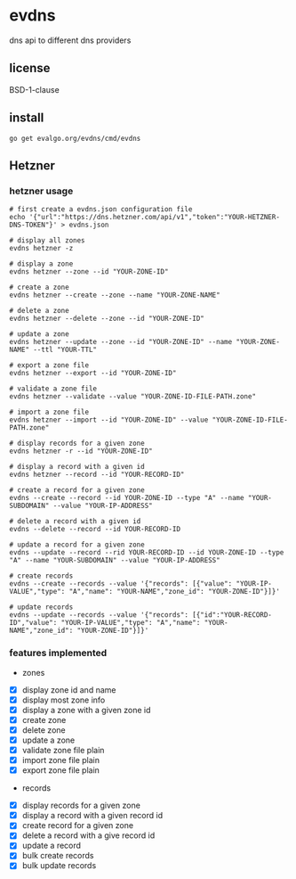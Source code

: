 # evdns
dns api to different dns providers

## license
BSD-1-clause

## install
```
go get evalgo.org/evdns/cmd/evdns
```

## Hetzner

### hetzner usage
```
# first create a evdns.json configuration file
echo '{"url":"https://dns.hetzner.com/api/v1","token":"YOUR-HETZNER-DNS-TOKEN"}' > evdns.json

# display all zones
evdns hetzner -z

# display a zone
evdns hetzner --zone --id "YOUR-ZONE-ID"

# create a zone
evdns hetzner --create --zone --name "YOUR-ZONE-NAME"

# delete a zone
evdns hetzner --delete --zone --id "YOUR-ZONE-ID"

# update a zone
evdns hetzner --update --zone --id "YOUR-ZONE-ID" --name "YOUR-ZONE-NAME" --ttl "YOUR-TTL"

# export a zone file
evdns hetzner --export --id "YOUR-ZONE-ID"

# validate a zone file
evdns hetzner --validate --value "YOUR-ZONE-ID-FILE-PATH.zone"

# import a zone file
evdns hetzner --import --id "YOUR-ZONE-ID" --value "YOUR-ZONE-ID-FILE-PATH.zone"

# display records for a given zone
evdns hetzner -r --id "YOUR-ZONE-ID"

# display a record with a given id
evdns hetzner --record --id "YOUR-RECORD-ID"

# create a record for a given zone
evdns --create --record --id YOUR-ZONE-ID --type "A" --name "YOUR-SUBDOMAIN" --value "YOUR-IP-ADDRESS"

# delete a record with a given id
evdns --delete --record --id YOUR-RECORD-ID

# update a record for a given zone
evdns --update --record --rid YOUR-RECORD-ID --id YOUR-ZONE-ID --type "A" --name "YOUR-SUBDOMAIN" --value "YOUR-IP-ADDRESS"

# create records
evdns --create --records --value '{"records": [{"value": "YOUR-IP-VALUE","type": "A","name": "YOUR-NAME","zone_id": "YOUR-ZONE-ID"}]}'

# update records
evdns --update --records --value '{"records": [{"id":"YOUR-RECORD-ID","value": "YOUR-IP-VALUE","type": "A","name": "YOUR-NAME","zone_id": "YOUR-ZONE-ID"}]}'

```

### features implemented
- zones
- [x] display zone id and name
- [x] display most zone info
- [x] display a zone with a given zone id
- [x] create zone
- [x] delete zone
- [x] update a zone
- [x] validate zone file plain
- [x] import zone file plain
- [x] export zone file plain
- records
- [x] display records for a given zone
- [x] display a record with a given record id
- [x] create record for a given zone
- [x] delete a record with a give record id
- [x] update a record
- [x] bulk create records
- [x] bulk update records
